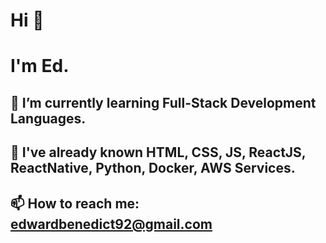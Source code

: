 # Hi 👋
# I'm Ed.
## 🌱 I’m currently learning Full-Stack Development Languages.
## 💬 I've already known HTML, CSS, JS, ReactJS, ReactNative, Python, Docker, AWS Services. 
## 📫 How to reach me: edwardbenedict92@gmail.com

<!--
**edwardBenedict/edwardbenedict** is a ✨ _special_ ✨ repository because its `README.md` (this file) appears on your GitHub profile.

Here are some ideas to get you started:

- 🔭 I’m currently working on ...
- 🌱 I’m currently learning ...
- 👯 I’m looking to collaborate on ...
- 🤔 I’m looking for help with ...
- 💬 Ask me about ...
- 📫 How to reach me: ...
- 😄 Pronouns: ...
- ⚡ Fun fact: ...
-->
